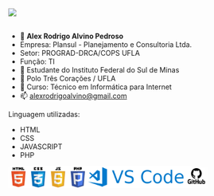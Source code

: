 <img src="https://github.com/alexrodrigoalvino/alexrodrigoalvino/assets/144698789/52885d8f-9c0e-445b-9729-689be3d11784](https://github.com/alexrodrigoalvino/alexrodrigoalvino/blob/cec92892455f8cacb1d54912dc2119ae211e0fe9/fundo.jpg" align="center" width="800">
<br>
<br>

- 👋 **Alex Rodrigo Alvino Pedroso**
- Empresa: Plansul - Planejamento e Consultoria Ltda.
- Setor: PROGRAD-DRCA/COPS UFLA
- Função: TI 
- 👀 Estudante do Instituto Federal do Sul de Minas
- 🌱 Polo Três Corações / UFLA
- 💞️ Curso: Técnico em Informática para Internet
- 📫 alexrodrigoalvino@gmail.com

Linguagem utilizadas:
- HTML
- CSS
- JAVASCRIPT
- PHP
<img src="https://github.com/alexrodrigoalvino/alexrodrigoalvino/blob/cec92892455f8cacb1d54912dc2119ae211e0fe9/logo.jpg" align="center" width="400">
<!---
alexrodrigoalvino/alexrodrigoalvino is a ✨ special ✨ repository because its `README.md` (this file) appears on your GitHub profile.
You can click the Preview link to take a look at your changes.
--->
